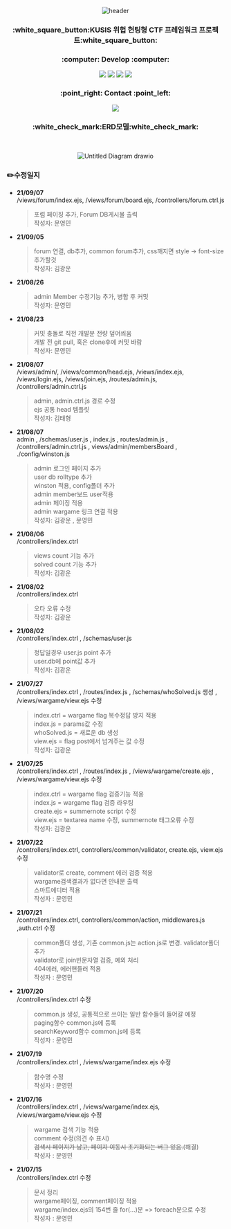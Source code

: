 <div align="center">

  ![header](https://capsule-render.vercel.app/api?type=waving&color=auto&height=300&section=header&text=CUHAON&fontSize=90&desc=BACKEND&descAlignY=65)
  <h3><strong>:white_square_button:KUSIS 위헙 헌팅형 CTF 프레임워크 프로젝트:white_square_button:</strong></h3>
  <h3>:computer: Develop :computer:</h3>
  <img src="https://img.shields.io/badge/Node.js-339933?style=flat-square&logo=Node.js&logoColor=white"/>
  <img src="https://img.shields.io/badge/Express-CC2929?style=flat-square&logo=Express&logoColor=white"/>
  <img src="https://img.shields.io/badge/MongoDB-47A248?style=flat-square&logo=MongoDB&logoColor=white"/>
  <img src="https://img.shields.io/badge/Ubuntu-E95420?style=flat-square&logo=Ubuntu&logoColor=white"/>

   <h3>:point_right: Contact :point_left:</h3>
   <a href="https://discord.gg/Tgps9mBn"><img src="https://img.shields.io/badge/Discord-5865F2?style=flat-square&logo=Discord&logoColor=white"/></a>
  <br>
  <h3>:white_check_mark:ERD모델:white_check_mark:</h3>
  <br>
  
  ![Untitled Diagram drawio](https://user-images.githubusercontent.com/75434755/132237863-9c60d7ef-f5fd-49d0-a645-ef2b7a08205e.png)

</div>

### :pencil2:수정일지  

- **21/09/07**  
  /views/forum/index.ejs, /views/forum/board.ejs, /controllers/forum.ctrl.js
  
  > 포럼 페이징 추가, Forum DB게시물 출력  
  > 작성자: 문영민  

- **21/09/05**  
  >forum 연결, db추가, common forum추가, css깨지면 style -> font-size추가할것  
  > 작성자: 김광운  

- **21/08/26**  
  >admin Member 수정기능 추가, 병합 후 커밋    
  > 작성자: 문영민  

- **21/08/23**  
  >커밋 충돌로 직전 개발분 전량 덮어씌움  
  >개발 전 git pull, 혹은 clone후에 커밋 바람  
  > 작성자: 문영민  

- **21/08/07**  
  /views/admin/, /views/common/head.ejs, /views/index.ejs, /views/login.ejs, /views/join.ejs, /routes/admin.js, /controllers/admin.ctrl.js
  
  > admin, admin.ctrl.js 경로 수정  
  > ejs 공통 head 템플릿  
  > 작성자: 김태형
- **21/08/07**  
  admin , /schemas/user.js , index.js , routes/admin.js , /controllers/admin.ctrl.js , views/admin/membersBoard , ./config/winston.js

  > admin 로그인 페이지 추가  
  > user db rolltype 추가  
  > winston 적용, config폴더 추가  
  > admin member보드 user적용  
  > admin 페이징 적용  
  > admin wargame 링크 연결 적용  
  > 작성자: 김광운 , 문영민

- **21/08/06**  
  /controllers/index.ctrl

  > views count 기능 추가  
  > solved count 기능 추가  
  > 작성자: 김광운

- **21/08/02**  
  /controllers/index.ctrl

  > 오타 오류 수정  
  > 작성자: 김광운

- **21/08/02**  
  /controllers/index.ctrl , /schemas/user.js

  > 정답일경우 user.js point 추가  
  > user.db에 point값 추가  
  > 작성자: 김광운

- **21/07/27**  
  /controllers/index.ctrl , /routes/index.js , /schemas/whoSolved.js 생성 , /views/wargame/view.ejs 수정

  > index.ctrl = wargame flag 복수정답 방지 적용  
  > index.js = params값 수정  
  > whoSolved.js = 새로운 db 생성  
  > view.ejs = flag post에서 넘겨주는 값 수정  
  > 작성자: 김광운

- **21/07/25**  
  /controllers/index.ctrl , /routes/index.js , /views/wargame/create.ejs , /views/wargame/view.ejs 수정

  > index.ctrl = wargame flag 검증기능 적용  
  > index.js = wargame flag 검증 라우팅  
  > create.ejs = summernote script 수정  
  > view.ejs = textarea name 수정, summernote 태그오류 수정  
  > 작성자: 김광운

- **21/07/22**  
  /controllers/index.ctrl, controllers/common/validator, create.ejs, view.ejs 수정

  > validator로 create, comment 에러 검증 적용  
  > wargame검색결과가 없다면 안내문 출력  
  > 스마트에디터 적용  
  > 작성자 : 문영민

- **21/07/21**  
  /controllers/index.ctrl, controllers/common/action, middlewares.js ,auth.ctrl 수정

  > common폴더 생성, 기존 common.js는 action.js로 변경. validator폴더 추가  
  > validator로 join빈문자열 검증, 예외 처리  
  > 404에러, 에러핸들러 적용  
  > 작성자 : 문영민

- **21/07/20**  
  /controllers/index.ctrl 수정

  > common.js 생성, 공통적으로 쓰이는 일반 함수들이 들어갈 예정  
  > paging함수 common.js에 등록  
  > searchKeyword함수 common.js에 등록  
  > 작성자 : 문영민

- **21/07/19**  
  /controllers/index.ctrl , /views/wargame/index.ejs 수정

  > 함수명 수정  
  > 작성자 : 문영민

- **21/07/16**  
  /controllers/index.ctrl , /views/wargame/index.ejs, /views/wargame/view.ejs 수정

  > wargame 검색 기능 적용  
  > comment 수정(의견 수 표시)  
  > ~~검색시 페이지가 남고, 페이지 이동시 초기화되는 버그 있음.~~(해결)  
  > 작성자 : 문영민

- **21/07/15**  
  /controllers/index.ctrl 수정
  > 문서 정리  
  > wargame페이징, comment페이징 적용  
  > wargame/index.ejs의 154번 줄 for(...)문 => foreach문으로 수정  
  > 작성자 : 문영민
